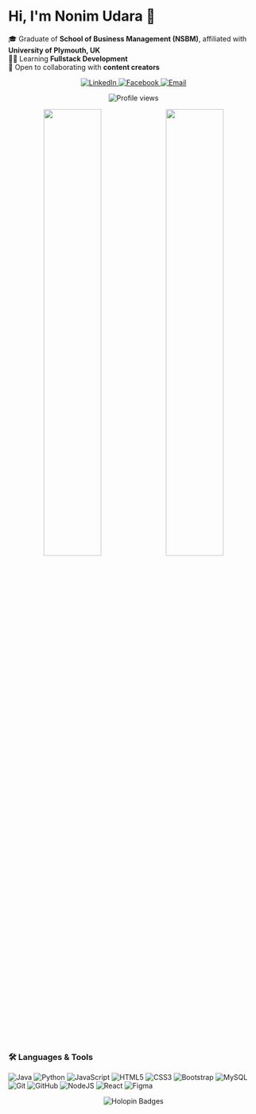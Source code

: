 # Hi, I'm Nonim Udara 👋

🎓 Graduate of **School of Business Management (NSBM)**, affiliated with **University of Plymouth, UK**  
👨‍💻 Learning **Fullstack Development**  
🤝 Open to collaborating with **content creators**  

<p align="center">
  <a href="https://www.linkedin.com/in/nonim-udara-30b71a222/">
    <img alt="LinkedIn" src="https://img.shields.io/badge/LinkedIn-Nonim%20-blue?style=for-the-badge&logo=linkedin"/>
  </a>
  <a href="https://www.facebook.com/nonim_udara/">
    <img alt="Facebook" src="https://img.shields.io/badge/Facebook-nonim_udara-blue?style=for-the-badge&logo=facebook"/>
  </a>
  <a href="mailto:nonimudara123@gmail.com">
    <img alt="Email" src="https://img.shields.io/badge/Email-nonimudara123@gmail.com-red?style=for-the-badge&logo=gmail"/>
  </a>
</p>

<p align="center">
  <img src="https://komarev.com/ghpvc/?username=Nonim-Udara&color=blue" alt="Profile views" />
</p>

<p align="center">
  <img src="https://github-readme-stats-one-bice.vercel.app/api?username=NonimUdara&show_icons=true&count_private=true&theme=vue&bg_color=ffffff&title_color=007acc&text_color=333333&icon_color=007acc&border_color=E0E0E0" width="48%" />
  <img src="https://github-readme-stats-one-bice.vercel.app/api/top-langs/?username=NonimUdara&layout=compact&theme=vue&bg_color=ffffff&title_color=007acc&text_color=333333&icon_color=007acc&border_color=E0E0E0" width="48%" />
</p>

### 🛠 Languages & Tools
<p>
  <img alt="Java" src="https://img.shields.io/badge/Java-%23ED8B00?style=for-the-badge&logo=java&logoColor=white"/>
  <img alt="Python" src="https://img.shields.io/badge/Python-%2314354C?style=for-the-badge&logo=python&logoColor=white"/>
  <img alt="JavaScript" src="https://img.shields.io/badge/JavaScript-%23323330?style=for-the-badge&logo=javascript&logoColor=%23F7DF1E"/>
  <img alt="HTML5" src="https://img.shields.io/badge/HTML5-%23E34F26?style=for-the-badge&logo=html5&logoColor=white"/>
  <img alt="CSS3" src="https://img.shields.io/badge/CSS3-%231572B6?style=for-the-badge&logo=css3&logoColor=white"/>
  <img alt="Bootstrap" src="https://img.shields.io/badge/Bootstrap-%23563D7C?style=for-the-badge&logo=bootstrap&logoColor=white"/>
  <img alt="MySQL" src="https://img.shields.io/badge/MySQL-%2300f?style=for-the-badge&logo=mysql&logoColor=white"/>
  <img alt="Git" src="https://img.shields.io/badge/Git-%23F05033?style=for-the-badge&logo=git&logoColor=white"/>
  <img alt="GitHub" src="https://img.shields.io/badge/GitHub-%23121011?style=for-the-badge&logo=github&logoColor=white"/>
  <img alt="NodeJS" src="https://img.shields.io/badge/Node.js-%2343853D?style=for-the-badge&logo=node.js&logoColor=white"/>
  <img alt="React" src="https://img.shields.io/badge/React-%2320232a?style=for-the-badge&logo=react&logoColor=%2361DAFB"/>
  <img alt="Figma" src="https://img.shields.io/badge/Figma-%23F24E1E?style=for-the-badge&logo=figma&logoColor=white"/>
</p>

<p align="center">
  <img src="https://holopin-badge.vercel.app/?user=nonimudara" alt="Holopin Badges"/>
</p>
